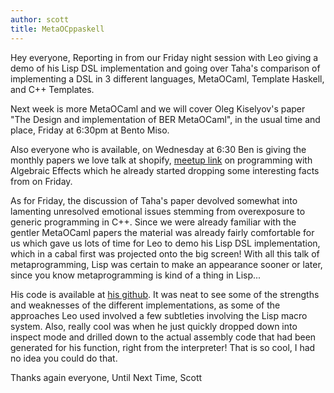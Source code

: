 ```yaml
---
author: scott 
title: MetaOCppaskell
---
```


Hey everyone, 
  Reporting in from our Friday night session with Leo giving a demo of his Lisp DSL implementation and going over Taha's comparison of implementing a DSL in 3 different languages, MetaOCaml, Template Haskell, and C++ Templates.  
  
  Next week is more MetaOCaml and we will cover Oleg Kiselyov's paper "The Design and implementation of BER MetaOCaml", in the usual time and place, Friday at  6:30pm at Bento Miso.
  
  Also everyone who is available, on Wednesday at 6:30 Ben is giving the monthly papers we love talk at shopify, [meetup link](http://www.meetup.com/Papers-We-Love-Toronto/events/224152792/) on programming with Algebraic Effects which he already started dropping some interesting facts from on Friday.
  
  As for Friday, the discussion of Taha's paper devolved somewhat into lamenting unresolved emotional issues stemming from overexposure to generic programming in C++. Since we were already familiar with the gentler MetaOCaml papers the material was already fairly comfortable for us which gave us lots of time for Leo to demo his Lisp DSL implementation, which in a cabal first was projected onto the big screen!  With all this talk of metaprogramming, Lisp was certain to make an appearance sooner or later, since you know metaprogramming is kind of a thing in Lisp...
  
  His code is available at [his github](https://github.com/CompSciCabal/SMRTYPRTY/blob/master/experiments/inaimathi/dsl-gen.lisp).  It was neat to see some of the strengths and weaknesses of the different implementations, as some of the approaches Leo used involved a few subtleties involving the Lisp macro system.  Also, really cool was when he just quickly dropped down into inspect mode and drilled down to the actual assembly code that had been generated for his function, right from the interpreter!  That is so cool, I had no idea you could do that.
  
 Thanks again everyone,
 Until Next Time,
  Scott
